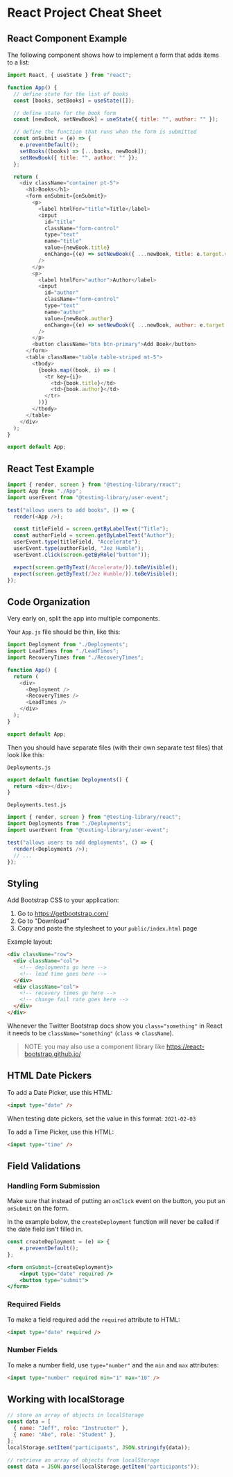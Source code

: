 # React Project Cheat Sheet

## React Component Example

The following component shows how to implement a form that adds items to a list:

```js
import React, { useState } from "react";

function App() {
  // define state for the list of books
  const [books, setBooks] = useState([]);

  // define state for the book form
  const [newBook, setNewBook] = useState({ title: "", author: "" });

  // define the function that runs when the form is submitted
  const onSubmit = (e) => {
    e.preventDefault();
    setBooks((books) => [...books, newBook]);
    setNewBook({ title: "", author: "" });
  };

  return (
    <div className="container pt-5">
      <h1>Books</h1>
      <form onSubmit={onSubmit}>
        <p>
          <label htmlFor="title">Title</label>
          <input
            id="title"
            className="form-control"
            type="text"
            name="title"
            value={newBook.title}
            onChange={(e) => setNewBook({ ...newBook, title: e.target.value })}
          />
        </p>
        <p>
          <label htmlFor="author">Author</label>
          <input
            id="author"
            className="form-control"
            type="text"
            name="author"
            value={newBook.author}
            onChange={(e) => setNewBook({ ...newBook, author: e.target.value })}
          />
        </p>
        <button className="btn btn-primary">Add Book</button>
      </form>
      <table className="table table-striped mt-5">
        <tbody>
          {books.map((book, i) => (
            <tr key={i}>
              <td>{book.title}</td>
              <td>{book.author}</td>
            </tr>
          ))}
        </tbody>
      </table>
    </div>
  );
}

export default App;
```

## React Test Example

```js
import { render, screen } from "@testing-library/react";
import App from "./App";
import userEvent from "@testing-library/user-event";

test("allows users to add books", () => {
  render(<App />);

  const titleField = screen.getByLabelText("Title");
  const authorField = screen.getByLabelText("Author");
  userEvent.type(titleField, "Accelerate");
  userEvent.type(authorField, "Jez Humble");
  userEvent.click(screen.getByRole("button"));

  expect(screen.getByText(/Accelerate/)).toBeVisible();
  expect(screen.getByText(/Jez Humble/)).toBeVisible();
});
```

## Code Organization

Very early on, split the app into multiple components.

Your `App.js` file should be thin, like this:

```js
import Deployment from "./Deployments";
import LeadTimes from "./LeadTimes";
import RecoveryTimes from "./RecoveryTimes";

function App() {
  return (
    <div>
      <Deployment />
      <RecoveryTimes />
      <LeadTimes />
    </div>
  );
}

export default App;
```

Then you should have separate files (with their own separate test files) that look like this:

`Deployments.js`

```js
export default function Deployments() {
  return <div></div>;
}
```

`Deployments.test.js`

```js
import { render, screen } from "@testing-library/react";
import Deployments from "./Deployments";
import userEvent from "@testing-library/user-event";

test("allows users to add deployments", () => {
  render(<Deployments />);
  // ...
});
```

## Styling

Add Bootstrap CSS to your application:

1. Go to https://getbootstrap.com/
1. Go to "Download"
1. Copy and paste the stylesheet to your `public/index.html` page

Example layout:

```html
<div className="row">
  <div className="col">
    <!-- deployments go here -->
    <!-- lead time goes here -->
  </div>
  <div className="col">
    <!-- recovery times go here -->
    <!-- change fail rate goes here -->
  </div>
</div>
```

Whenever the Twitter Bootstrap docs show you `class="something"` in React it needs to be `className="something"` (`class` => `className`).

> NOTE: you may also use a component library like https://react-bootstrap.github.io/

## HTML Date Pickers

To add a Date Picker, use this HTML:

```html
<input type="date" />
```

When testing date pickers, set the value in this format: `2021-02-03`

To add a Time Picker, use this HTML:

```html
<input type="time" />
```

## Field Validations

### Handling Form Submission

Make sure that instead of putting an `onClick` event on the button, you put an `onSubmit` on the form.

In the example below, the `createDeployment` function will never be called if the date field isn't filled in.

```jsx
const createDeployment = (e) => {
    e.preventDefault();
};

<form onSubmit={createDeployment}>
    <input type="date" required />
    <button type="submit">
</form>
```

### Required Fields

To make a field required add the `required` attribute to HTML:

```html
<input type="date" required />
```

### Number Fields

To make a number field, use `type="number"` and the `min` and `max` attributes:

```html
<input type="number" required min="1" max="10" />
```

## Working with localStorage

```js
// store an array of objects in localStorage
const data = [
  { name: "Jeff", role: "Instructor" },
  { name: "Abe", role: "Student" },
];
localStorage.setItem("participants", JSON.stringify(data));

// retrieve an array of objects from localStorage
const data = JSON.parse(localStorage.getItem("participants"));
```
